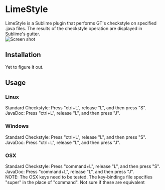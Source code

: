 # LimeStyle
LimeStyle is a Sublime plugin that performs GT's checkstyle on specified .java
files. The results of the checkstyle operation are displayed in Sublime's gutter.  
![Screen shot](LimeStyle/screen_shot.png)

## Installation
Yet to figure it out.

## Usage
### Linux
Standard Checkstyle: Press "ctrl+L", release "L", and then press "S".  
JavaDoc: Press "ctrl+L", release "L", and then press "J".
### Windows
Standard Checkstyle: Press "ctrl+L", release "L", and then press "S".  
JavaDoc: Press "ctrl+L", release "L", and then press "J".
### OSX
Standard Checkstyle: Press "command+L", release "L", and then press "S".  
JavaDoc: Press "command+L", release "L", and then press "J".  
NOTE: The OSX keys need to be tested. The key-bindings file specifies "super" in
the place of "command". Not sure if these are equivalent